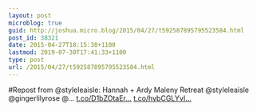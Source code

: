 ```yaml
---
layout: post
microblog: true
guid: http://joshua.micro.blog/2015/04/27/t592587895795523584.html
post_id: 38321
date: 2015-04-27T18:15:38+1100
lastmod: 2019-07-30T17:41:33+1100
type: post
url: /2015/04/27/t592587895795523584.html
---
```

#Repost from @styleleaisle: Hannah + Ardy 
Maleny Retreat 
@styleleaisle @gingerlilyrose @… [t.co/D1bZOtaEr...](http://t.co/D1bZOtaEr8) [t.co/hybCGLYvI...](http://t.co/hybCGLYvI7)
